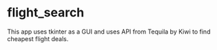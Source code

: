 # flight_search
This app uses tkinter as a GUI and uses API from Tequila by Kiwi to find cheapest flight deals. 
